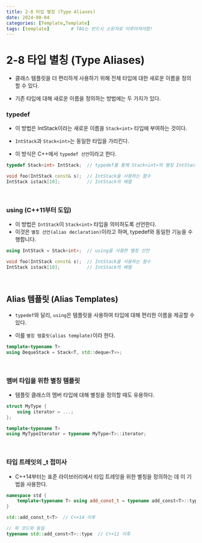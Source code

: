 ```yaml
---
title: 2-8 타입 별칭 (Type Aliases)
date: 2024-08-04
categories: [Template,Template]
tags: [template]		# TAG는 반드시 소문자로 이루어져야함!
---
```



# 2-8 타입 별칭 (Type Aliases)

* 클래스 템플릿을 더 편리하게 사용하기 위해 전체 타입에 대한 새로운 이름을 정의할 수 있다.

* 기존 타입에 대해 새로운 이름을 정의하는 방법에는 두 가지가 있다.

### typedef

* 이 방법은 IntStack이라는 새로운 이름을 `Stack<int>` 타입에 부여하는 것이다.

* `IntStack`과 `Stack<int>`는 동일한 타입을 가리킨다.

* 이 방식은 C++에서 `typedef 선언`이라고 한다.

```c++
typedef Stack<int> IntStack;  // typedef를 통해 Stack<int>의 별칭 IntStack 정의

void foo(IntStack const& s);  // IntStack을 사용하는 함수
IntStack istack[10];          // IntStack의 배열
```

<br>

### using  (C++11부터 도입)


* 이 방법은 `IntStack`이 `Stack<int>` 타입을 의미하도록 선언한다.
* 이것은 `별칭 선언(alias declaration)`이라고 하며, typedef와 동일한 기능을 수행합니다.

```c++
using IntStack = Stack<int>;  // using을 사용한 별칭 선언

void foo(IntStack const& s);  // IntStack을 사용하는 함수
IntStack istack[10];          // IntStack의 배열
```

<br>

## Alias 템플릿 (Alias Templates)

* `typedef`와 달리, `using`은 템플릿을 사용하여 타입에 대해 편리한 이름을 제공할 수 있다.

* 이를 `별칭 템플릿(alias template)`이라 한다.


```c++
template<typename T>
using DequeStack = Stack<T, std::deque<T>>;
```

<br>

### 멤버 타입을 위한 별칭 템플릿

* 템플릿 클래스의 멤버 타입에 대해 별칭을 정의할 때도 유용하다.

```c++
struct MyType {
    using iterator = ...;
};

template<typename T>
using MyTypeIterator = typename MyType<T>::iterator;
```

<br>

### 타입 트레잇의 _t 접미사

* C++14부터는 표준 라이브러리에서 타입 트레잇을 위한 별칭을 정의하는 데 이 기법을 사용한다.

```c++
namespace std {
    template<typename T> using add_const_t = typename add_const<T>::type;
}

std::add_const_t<T>  // C++14 이후

// 위 코드와 동일
typename std::add_const<T>::type  // C++11 이후
```